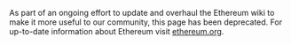As part of an ongoing effort to update and overhaul the Ethereum wiki to make it more useful to our community, this page has been deprecated. For up-to-date information about Ethereum visit [ethereum.org](https://ethereum.org).
